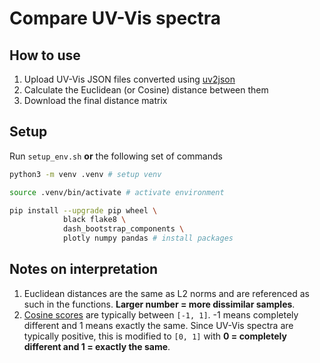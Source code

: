 # Compare UV-Vis spectra

## How to use

1. Upload UV-Vis JSON files converted using [uv2json](https://github.com/chanana/uv2json)
2. Calculate the Euclidean (or Cosine) distance between them
3. Download the final distance matrix

## Setup

Run `setup_env.sh` **or** the following set of commands

```bash
python3 -m venv .venv # setup venv

source .venv/bin/activate # activate environment

pip install --upgrade pip wheel \
            black flake8 \
            dash_bootstrap_components \
            plotly numpy pandas # install packages
```

## Notes on interpretation

1. Euclidean distances are the same as L2 norms and are referenced as such in the functions. <b>Larger number = more dissimilar samples</b>.
2. [Cosine scores](https://en.wikipedia.org/wiki/Cosine_similarity) are typically between `[-1, 1]`. -1 means completely different and 1 means exactly the same. Since UV-Vis spectra are typically positive, this is modified to `[0, 1]` with <b>0 = completely different and 1 = exactly the same</b>.
